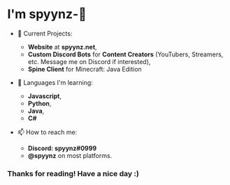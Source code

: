# I'm spyynz-👋
- 🔭 Current Projects:
  - **Website** at **spyynz.net**,
  - **Custom Discord Bots** for **Content Creators** (YouTubers, Streamers, etc. Message me on Discord if interested),
  - **Spine Client** for Minecraft: Java Edition
  
- 🌱 Languages I'm learning:
  - **Javascript**,
  - **Python**,
  - **Java**,
  - **C#**
  
- 📫 How to reach me:
  - **Discord: spyynz#0999**
  - **@spyynz** on most platforms.
  
### Thanks for reading! Have a nice day :)
